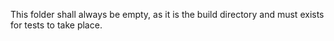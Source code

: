 This folder shall always be empty, as it is the build directory and must exists for tests to take place.
